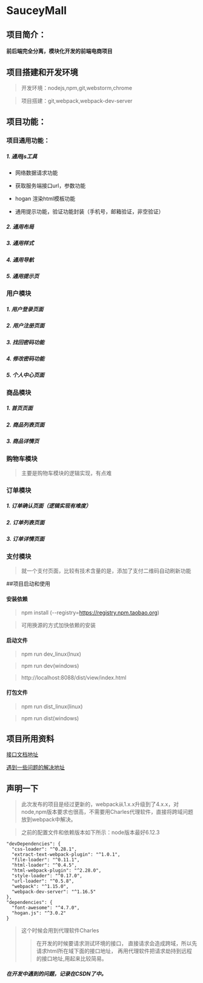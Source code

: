 
# SauceyMall

## 项目简介：

#### 前后端完全分离，模块化开发的前端电商项目

## 项目搭建和开发环境

> 开发环境：nodejs,npm,git,webstorm,chrome 

> 项目搭建：git,webpack,webpack-dev-server


## 项目功能：

### 项目通用功能：

##### 1.  通用js工具

* 网络数据请求功能

* 获取服务端接口url，参数功能

* hogan 渲染html模板功能

* 通用提示功能，验证功能封装（手机号，邮箱验证，非空验证）

##### 2. 通用布局

##### 3. 通用样式

##### 4. 通用导航

##### 5. 通用提示页

### 用户模块

##### 1. 用户登录页面

##### 2. 用户注册页面

##### 3. 找回密码功能

##### 4. 修改密码功能

##### 5. 个人中心页面

### 商品模块

##### 1. 首页页面

##### 2. 商品列表页面

##### 3. 商品详情页

### 购物车模块

>主要是购物车模块的逻辑实现，有点难

### 订单模块

##### 1. 订单确认页面（逻辑实现有难度）

##### 2. 订单列表页面

##### 3. 订单详情页面

### 支付模块

>就一个支付页面，比较有技术含量的是，添加了支付二维码自动刷新功能

##项目启动和使用

#### 安装依赖
> npm install (--registry=https://registry.npm.taobao.org) 

> 可用换源的方式加快依赖的安装

#### 启动文件
> npm run dev_linux(lnux)  

> npm run dev(windows)  

> http://localhost:8088/dist/view/index.html

#### 打包文件
>npm run dist_linux(linux)  

>npm run dist(windows)  

## 项目所用资料

 [接口文档地址](https://gitee.com/imooccode/happymmallwiki/wikis/Home)
 
 [遇到一些问题的解决地址](https://www.imooc.com/article/26428)
 
## 声明一下

> 此次发布的项目是经过更新的，webpack从1.x.x升级到了4.x.x，对node,npm版本要求也很高，不需要用Charles代理软件，直接将跨域问题放到webpack中解决。
 
> 之前的配置文件和依赖版本如下所示：node版本最好6.12.3


   
    "devDependencies": {
      "css-loader": "^0.28.1",
      "extract-text-webpack-plugin": "^1.0.1",
      "file-loader": "^0.11.1",
      "html-loader": "^0.4.5",
      "html-webpack-plugin": "^2.28.0",
      "style-loader": "^0.17.0",
      "url-loader": "^0.5.8",
      "webpack": "^1.15.0",
      "webpack-dev-server": "^1.16.5"
    },
    "dependencies": {
      "font-awesome": "^4.7.0",
      "hogan.js": "^3.0.2"
    }


 
>  这个时候会用到代理软件Charles
>> 在开发的时候要请求测试环境的接口，
直接请求会造成跨域，所以先请求html所在域下面的接口地址，
再用代理软件把请求劫持到远程的接口地址,用起来比较简易。

##### 在开发中遇到的问题，记录在CSDN了中。
                
                
               




